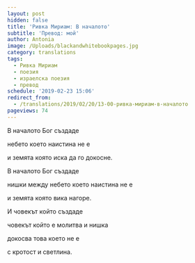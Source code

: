 ```yaml
---
layout: post
hidden: false
title: 'Ривка Мириам: В началото'
subtitle: 'Превод: мой'
author: Antonia
image: /Uploads/blackandwhitebookpages.jpg
category: translations
tags:
  - Ривка Мириам
  - поезия
  - израелска поезия
  - превод
schedule: '2019-02-23 15:06'
redirect_from:
  - /translations/2019/02/20/13-00-ривка-мириам-в-началото
pageviews: 74
---
```

В началото Бог създаде

небето което наистина не е

и земята която иска да го докосне.

В началото Бог създаде

нишки между небето което наистина не е

и земята която вика нагоре. 

И човекът който създаде

човекът който е молитва и нишка

докосва това което не е

с кротост и светлина.
